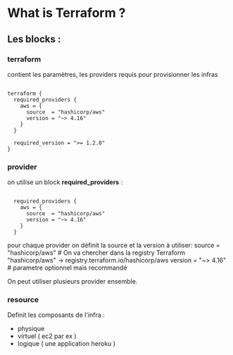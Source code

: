# What is Terraform ?

## Les blocks :

### terraform 
contient les paramètres, les providers requis pour provisionner les infras
```

terraform {
  required_providers {
    aws = {
      source  = "hashicorp/aws"
      version = "~> 4.16"
    }
  }

  required_version = ">= 1.2.0"
}

```


### provider
on utilise un block **required_providers** :

```

  required_providers {
    aws = {
      source  = "hashicorp/aws"
      version = "~> 4.16"
    }
  }

```

pour chaque provider on définit la source et la version à utiliser:
source  = "hashicorp/aws" # On va chercher dans la registry Terraform  "hashicorp/aws" -> registry.terraform.io/hashicorp/aws
version = "~> 4.16" # parametre optionnel mais recommandé


On peut utiliser plusieurs provider ensemble.

### resource
Definit les composants de l'infra :
* physique
* virtuel ( ec2 par ex )
* logique ( une application heroku )

